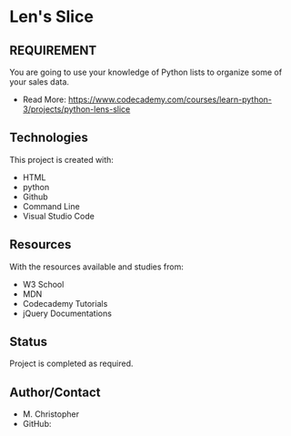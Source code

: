 # Len's Slice

## REQUIREMENT
 You are going to use your knowledge of Python lists to organize some of your sales data.

* Read More: https://www.codecademy.com/courses/learn-python-3/projects/python-lens-slice

## Technologies
This project is created with:
* HTML
* python
* Github
* Command Line
* Visual Studio Code

## Resources
With the resources available and studies from:
* W3 School
* MDN
* Codecademy Tutorials
* jQuery Documentations


## Status
Project is completed as required.

## Author/Contact
* M. Christopher
* GitHub:  